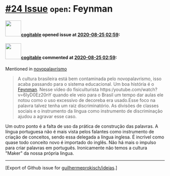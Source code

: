 # [\#24 Issue](https://github.com/guilhermeprokisch/ideias/issues/24) `open`: Feynman

#### <img src="https://avatars.githubusercontent.com/in/77300?v=4" width="50">[cogitable](https://github.com/apps/cogitable) opened issue at [2020-08-25 02:59](https://github.com/guilhermeprokisch/ideias/issues/24):

 

#### <img src="https://avatars.githubusercontent.com/in/77300?v=4" width="50">[cogitable](https://github.com/apps/cogitable) commented at [2020-08-25 02:59](https://github.com/guilhermeprokisch/ideias/issues/24#issuecomment-679478654):

Mentioned in [novopalavrismo](4#issuecomment-679476757)  
 > A cultura brasileira está bem contaminada pelo novopalavrismo, isso acaba passando para o sistema educacional. Um boa história é o [Feynman](24). Nesse vídeo do fisiculturista https:/youtube.com/watch?v=6IyD0Ez20nY quando ele veio para o Brasil um tempo dar aulas ele notou como o uso excessivo de decoreba era usado.Esse foco na palavra talvez tenha um raiz discriminatório. As divisões de classes sociais e o instrumento da língua como instrumento de discriminação ajudou a agravar esse caso.

Um outro ponto é a falta de uso da prática de construção das palavras. A língua portuguesa não é mais vista pelos falantes como instrumento de criação de conceitos, sendo essa delegada a língua inglesa. É incrível como quase todo conceito novo é importado do inglês. Não há mais o impulso para criar palavras em português. Ironicamente não temos a cultura "Maker"  da nossa própria lingua.


-------------------------------------------------------------------------------



[Export of Github issue for [guilhermeprokisch/ideias](https://github.com/guilhermeprokisch/ideias).]
